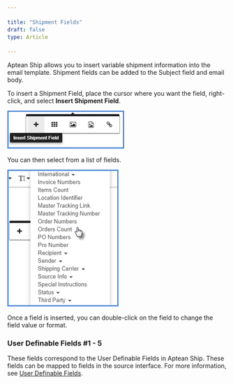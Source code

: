 ```yaml
---

title: "Shipment Fields"
draft: false
type: Article

---
```


Aptean Ship allows you to insert variable shipment information into the email template. Shipment fields can be added to the Subject field and email body.

To insert a Shipment Field, place the cursor where you want the field, right-click, and select **Insert Shipment Field**.

![](assets/images/enotify-shipmentfield.png)

You can then select from a list of fields.

![](assets/images/enotify-shipmentfield2.png)

Once a field is inserted, you can double-click on the field to change the field value or format.

### User Definable Fields #1 - 5

These fields correspond to the User Definable Fields in Aptean Ship. These fields can be mapped to fields in the source interface. For more information, see [User Definable Fields](http://ask.shipping.apteancloud.com/akb/user-definable-fields/).



